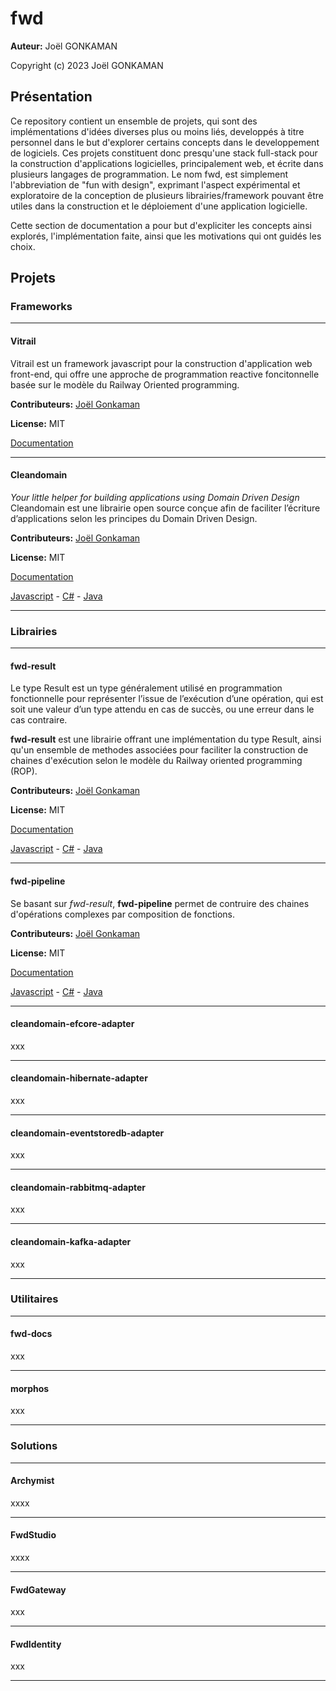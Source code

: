 # fwd

**Auteur:** Joël GONKAMAN

Copyright (c) 2023 Joël GONKAMAN



## Présentation

Ce repository contient un ensemble de projets, qui sont des implémentations d'idées diverses plus ou moins liés, developpés à titre personnel dans le but d'explorer certains concepts dans le developpement de logiciels. Ces projets constituent donc presqu'une stack full-stack pour la construction d'applications logicielles, principalement web, et écrite dans plusieurs langages de programmation. Le nom fwd, est simplement l'abbreviation de "fun with design", exprimant l'aspect expérimental et exploratoire de la conception de plusieurs librairies/framework pouvant être utiles dans la construction et le déploiement d'une application logicielle.

Cette section de documentation a pour but d'expliciter les concepts ainsi explorés, l'implémentation faite, ainsi que les motivations qui ont guidés les choix.



## Projets



### Frameworks

---

#### Vitrail

Vitrail est un framework javascript pour la construction d'application web front-end, qui offre une approche de programmation reactive foncitonnelle basée sur le modèle du Railway Oriented programming.

**Contributeurs:** [Joël Gonkaman](https://github.com/gonkaman)

**License:** MIT

[Documentation](https://github.com/gonkaman/fwd/tree/main/vitrail/docs)



---

#### Cleandomain

_Your little helper for building applications using Domain Driven Design_
Cleandomain est une librairie open source conçue afin de faciliter l’écriture d’applications selon les principes du Domain Driven Design.

**Contributeurs:** [Joël Gonkaman](https://github.com/gonkaman)

**License:** MIT

[Documentation](https://github.com/gonkaman/fwd/tree/main/cleandomain/docs)

[Javascript](https://github.com/gonkaman/fwd/tree/main/cleandomain/js) - [C#](https://github.com/gonkaman/fwd/tree/main/cleandomain/dotnet) - [Java](https://github.com/gonkaman/fwd/tree/main/cleandomain/java)

---





### Librairies

---



#### fwd-result

Le type Result est un type généralement utilisé en programmation fonctionnelle pour représenter l’issue de l’exécution d’une opération, qui est soit une valeur d’un type attendu en cas de succès, ou une erreur dans le cas contraire.

**fwd-result** est une librairie offrant une implémentation du type Result, ainsi qu'un ensemble de methodes associées pour faciliter la construction de chaines d'exécution selon le modèle du Railway oriented programming (ROP).

**Contributeurs:** [Joël Gonkaman](https://github.com/gonkaman)

**License:** MIT

[Documentation](https://github.com/gonkaman/fwd/tree/main/result/docs)

[Javascript](https://github.com/gonkaman/fwd/tree/main/result/js) - [C#](https://github.com/gonkaman/fwd/tree/main/result/dotnet) - [Java](https://github.com/gonkaman/fwd/tree/main/result/java)

---



#### fwd-pipeline

Se basant sur *fwd-result*, **fwd-pipeline** permet de contruire des chaines d'opérations complexes par composition de fonctions.

**Contributeurs:** [Joël Gonkaman](https://github.com/gonkaman)

**License:** MIT

[Documentation](https://github.com/gonkaman/fwd/tree/main/pipeline/docs)

[Javascript](https://github.com/gonkaman/fwd/tree/main/pipeline/js) - [C#](https://github.com/gonkaman/fwd/tree/main/pipeline/dotnet) - [Java](https://github.com/gonkaman/fwd/tree/main/pipeline/java)

---



#### cleandomain-efcore-adapter

xxx

---



#### cleandomain-hibernate-adapter

xxx

---



#### cleandomain-eventstoredb-adapter

xxx

---



#### cleandomain-rabbitmq-adapter

xxx

---



#### cleandomain-kafka-adapter

xxx

---







### Utilitaires

---



#### fwd-docs

xxx

---



#### morphos

xxx

---





### Solutions

---



#### Archymist

xxxx

---



#### FwdStudio

xxxx

---



#### FwdGateway

xxx

---



#### FwdIdentity

xxx

---




